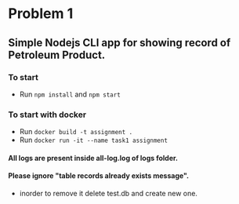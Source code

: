 # Problem 1

## Simple Nodejs CLI app for showing record of Petroleum Product.

### To start

- Run `npm install` and `npm start`

### To start with docker

- Run `docker build -t assignment .`
- Run `docker run -it --name task1 assignment`

#### All logs are present inside all-log.log of logs folder.

#### Please ignore "table records already exists message".

- inorder to remove it delete test.db and create new one.
